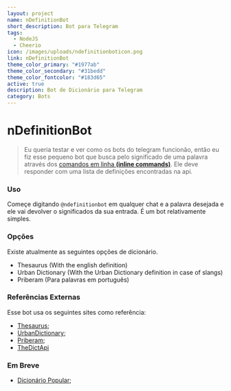 ```yaml
---
layout: project
name: nDefinitionBot
short_description: Bot para Telegram
tags:
  - NodeJS
  - Cheerio
icon: /images/uploads/ndefinitionboticon.png
link: nDefinitionBot
theme_color_primary: "#1977ab"
theme_color_secondary: "#31bedd"
theme_color_fontcolor: "#183d65"
active: true
description: Bot de Dicionário para Telegram
category: Bots
---
```

# nDefinitionBot

> Eu queria testar e ver como os bots do telegram funcionão, então eu fiz esse pequeno bot que busca pelo significado de uma palavra através dos [comandos em linha **(inline commands)**](https://core.telegram.org/bots/inline).
> Ele deve responder com uma lista de definições encontradas na api.

### Uso

Começe digitando `@ndefinitionbot` em qualquer chat e a palavra desejada e ele vai devolver o significados da sua entrada. É um bot relativamente simples.

### Opções

Existe atualmente as seguintes opções de dicionário.

* Thesaurus (With the english definition)
* Urban Dictionary (With the Urban Dictionary definition in case of slangs)
* Priberam (Para palavras em português)

### Referências Externas

Esse bot usa os seguintes sites como referência:

* [Thesaurus](http://word.com);
* [UrbanDictionary](http://urbandictionary.com);
* [Priberam](https://dicionario.priberam.org);
* [TheDictApi](https://github.com/Jorgen-Jr/TheDictApi)

### Em Breve

* [Dicionário Popular](https://www.dicionariopopular.com/);